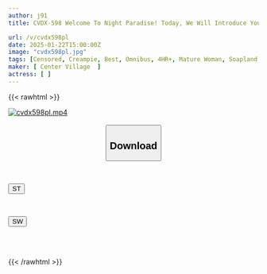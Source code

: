```yaml
---
author: j91
title: CVDX-598 Welcome To Night Paradise! Today, We Will Introduce You To A Building That Offers A Variety Of Married Women's Brothels, Including Pink Salons, High-class Soaplands, M-sensation, Image Clubs, And Health Clubs! From Inexperienced Newcomers To High-class Veterans, We Are Offering A Special No-skin Paradise Creampie Course During The Opening Event Period.

url: /v/cvdx598pl
date: 2025-01-22T15:00:00Z
image: "cvdx598pl.jpg"
tags: [Censored, Creampie, Best, Omnibus, 4HR+, Mature Woman, Soapland	]
maker: [ Center Village  ]
actress: [ ]
---
```



{{< rawhtml >}}

<div class="video" data-videoid="1LQ6YXLW9MTpzw">
    <a href="javascript:;">
        <img src="/v/cvdx598pl/cvdx598pl.jpg" width="WIDTH" height="HEIGHT" alt="cvdx598pl.mp4" loading="lazy">
    </a>
</div>

<script type="text/javascript" src="https://j91.asia/asset/on-demand-st.js"></script>

<br>
  <link rel="stylesheet" href="https://j91.asia/asset/bs5.css">
  
  <center>
  <button class="btn btn-primary" type="button" data-bs-toggle="collapse" data-bs-target=".multi-collapse" aria-expanded="false" aria-controls="multiCollapseExample1 multiCollapseExample2"><h2>Download</h2></button></center>
</p>
<div class="row">
  <div class="col">
    <div class="collapse multi-collapse" id="multiCollapseExample1">
      <div class="card card-body">
	      	      <br>
<div class="buttons">  
<p><a href="/v/cvdx598pl/st.html" target="_blank"><button class="btn-hover color-3"><i class="fa fa-download"></i> ST</button></a></p></div>
    </div>
  </div>
</div>
  <div class="col">
    <div class="collapse multi-collapse" id="multiCollapseExample2">
      <div class="card card-body">
	      <br>
<div class="buttons">
<p><a href="/v/cvdx598pl/sw.html" target="_blank"><button class="btn-hover color-2"><i class="fa fa-download"></i> SW</button></a></p></div>
<br><br>
      </div>
    </div>
  </div>
</div>

{{< /rawhtml >}}